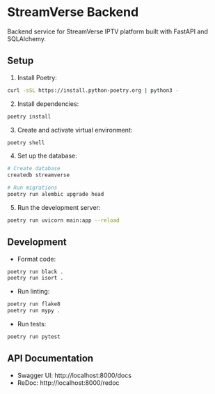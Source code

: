 # StreamVerse Backend

Backend service for StreamVerse IPTV platform built with FastAPI and SQLAlchemy.

## Setup

1. Install Poetry:
```bash
curl -sSL https://install.python-poetry.org | python3 -
```

2. Install dependencies:
```bash
poetry install
```

3. Create and activate virtual environment:
```bash
poetry shell
```

4. Set up the database:
```bash
# Create database
createdb streamverse

# Run migrations
poetry run alembic upgrade head
```

5. Run the development server:
```bash
poetry run uvicorn main:app --reload
```

## Development

- Format code:
```bash
poetry run black .
poetry run isort .
```

- Run linting:
```bash
poetry run flake8
poetry run mypy .
```

- Run tests:
```bash
poetry run pytest
```

## API Documentation

- Swagger UI: http://localhost:8000/docs
- ReDoc: http://localhost:8000/redoc